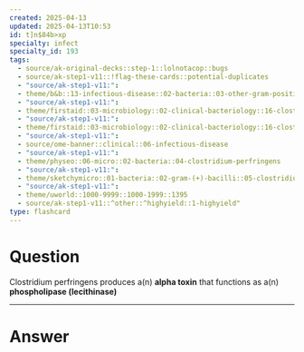 ```yaml
---
created: 2025-04-13
updated: 2025-04-13T10:53
id: t]n$84b>xp
specialty: infect
specialty_id: 193
tags:
  - source/ak-original-decks::step-1::lolnotacop::bugs
  - source/ak-step1-v11::!flag-these-cards::potential-duplicates
  - "source/ak-step1-v11:": 
  - theme/b&b::13-infectious-disease::02-bacteria::03-other-gram-positives
  - "source/ak-step1-v11:": 
  - theme/firstaid::03-microbiology::02-clinical-bacteriology::16-clostridia
  - "source/ak-step1-v11:": 
  - theme/firstaid::03-microbiology::02-clinical-bacteriology::16-clostridia::clostridium-perfringens
  - "source/ak-step1-v11:": 
  - source/ome-banner::clinical::06-infectious-disease
  - "source/ak-step1-v11:": 
  - theme/physeo::06-micro::02-bacteria::04-clostridium-perfringens
  - "source/ak-step1-v11:": 
  - theme/sketchymicro::01-bacteria::02-gram-(+)-bacilli::05-clostridium-perfringens
  - "source/ak-step1-v11:": 
  - theme/uworld::1000-9999::1000-1999::1395
  - source/ak-step1-v11::^other::^highyield::1-highyield"
type: flashcard
---
```


# Question
Clostridium perfringens produces a(n) **alpha toxin** that functions as a(n) **phospholipase (lecithinase)**

---

# Answer
